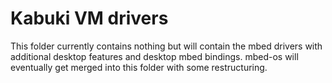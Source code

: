 # Kabuki VM drivers

This folder currently contains nothing but will contain the mbed drivers with additional desktop features and desktop mbed bindings. mbed-os will eventually get merged into this folder with some restructuring.
